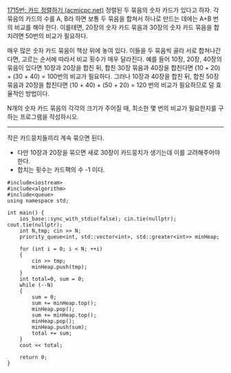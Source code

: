 [1715번: 카드 정렬하기 (acmicpc.net)](https://www.acmicpc.net/problem/1715)
정렬된 두 묶음의 숫자 카드가 있다고 하자. 각 묶음의 카드의 수를 A, B라 하면 보통 두 묶음을 합쳐서 하나로 만드는 데에는 A+B 번의 비교를 해야 한다. 이를테면, 20장의 숫자 카드 묶음과 30장의 숫자 카드 묶음을 합치려면 50번의 비교가 필요하다.

매우 많은 숫자 카드 묶음이 책상 위에 놓여 있다. 이들을 두 묶음씩 골라 서로 합쳐나간다면, 고르는 순서에 따라서 비교 횟수가 매우 달라진다. 예를 들어 10장, 20장, 40장의 묶음이 있다면 10장과 20장을 합친 뒤, 합친 30장 묶음과 40장을 합친다면 (10 + 20) + (30 + 40) = 100번의 비교가 필요하다. 그러나 10장과 40장을 합친 뒤, 합친 50장 묶음과 20장을 합친다면 (10 + 40) + (50 + 20) = 120 번의 비교가 필요하므로 덜 효율적인 방법이다.

N개의 숫자 카드 묶음의 각각의 크기가 주어질 때, 최소한 몇 번의 비교가 필요한지를 구하는 프로그램을 작성하시오.

------------------------------------------------------------------------

작은 카드뭉치들끼리 계속 묶으면 된다.

- 다만 10장과 20장을 묶으면 새로 30장이 카드뭉치가 생기는데 이를 고려해주어야한다.
- 합치는 횟수는 카드팩의 수 -1 이다.

```
#include<iostream>
#include<algorithm>
#include<queue>
using namespace std;

int main() {
    ios_base::sync_with_stdio(false); cin.tie(nullptr); cout.tie(nullptr);
    int N,tmp; cin >> N;
    priority_queue<int, std::vector<int>, std::greater<int>> minHeap;

    for (int i = 0; i < N; ++i)
    {
        cin >> tmp;
        minHeap.push(tmp);
    }
    int total=0, sum = 0;
    while (--N)
    {
        sum = 0;
        sum += minHeap.top();
        minHeap.pop();
        sum += minHeap.top();
        minHeap.pop();
        minHeap.push(sum);
        total += sum;
    }
    cout << total;

    return 0;
}

```